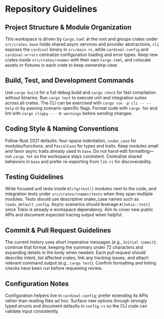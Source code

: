 # Repository Guidelines

## Project Structure & Module Organization
This workspace is driven by `Cargo.toml` at the root and groups crates under `src/crates`. `base` holds shared async services and provider abstractions, `cli` exposes the `cardinal` binary in `src/main.rs`, while `cardinal-config` and `cardinal-errors` centralize configuration loading and error types. Keep new crates inside `src/crates/<name>` with their own `Cargo.toml`, and colocate assets or fixtures in each crate to keep ownership clear.

## Build, Test, and Development Commands
Use `cargo build` for a full debug build and `cargo check` for fast compilation without binaries. Run `cargo test` to execute unit and integration suites across all crates. The CLI can be exercised with `cargo run -p cli -- --help` or by passing scenario-specific flags. Format code with `cargo fmt` and lint with `cargo clippy -- -D warnings` before sending changes.

## Coding Style & Naming Conventions
Follow Rust 2021 defaults: four-space indentation, `snake_case` for modules/functions, and `PascalCase` for types and traits. Keep modules small and favor async traits already used in `base`. Do not hand-edit formatting—run `cargo fmt` so the workspace stays consistent. Centralize shared behaviors in `base` and prefer re-exporting from `lib.rs` for discoverability.

## Testing Guidelines
Write focused unit tests inside `#[cfg(test)]` modules next to the code, and integration tests under `src/crates/<name>/tests` when they span multiple modules. Tests should use descriptive snake_case names such as `loads_default_config`. Async scenarios should leverage `#[tokio::test]` since Tokio is already a workspace dependency. Aim to cover new public APIs and document expected tracing output when helpful.

## Commit & Pull Request Guidelines
The current history uses short imperative messages (e.g., `Initial commit`); continue that format, keeping the summary under 72 characters and expanding details in the body when needed. Each pull request should describe intent, list affected crates, link any tracking issues, and attach relevant command output (e.g., `cargo test`). Confirm formatting and linting checks have been run before requesting review.

## Configuration Notes
Configuration helpers live in `cardinal-config`; prefer extending its APIs rather than reading files ad hoc. Surface new options through strongly typed structs and document defaults in `config.rs` so the CLI crate can validate input consistently.
